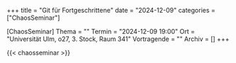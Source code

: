 +++
title = "Git für Fortgeschrittene"
date = "2024-12-09"
categories = ["ChaosSeminar"]

[ChaosSeminar]
Thema = ""
Termin = "2024-12-09 19:00"
Ort = "Universität Ulm, o27, 3. Stock, Raum 341"
Vortragende = ""
Archiv = []
+++

{{< chaosseminar >}}


